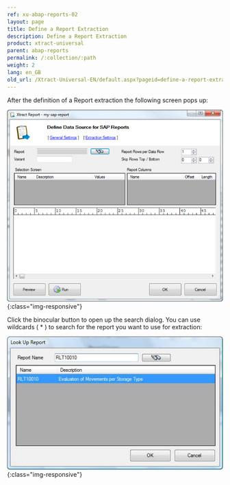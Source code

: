 ```yaml
---
ref: xu-abap-reports-02
layout: page
title: Define a Report Extraction
description: Define a Report Extraction
product: xtract-universal
parent: abap-reports
permalink: /:collection/:path
weight: 2
lang: en_GB
old_url: /Xtract-Universal-EN/default.aspx?pageid=define-a-report-extraction
---
```


After the definition of a Report extraction the following screen pops up:

![Abap-Report-Define-Data-Source](/img/content/Abap-Report-Define-Data-Source.jpg){:class="img-responsive"}

Click the binocular button to open up the search dialog. You can use wildcards ( * ) to search for the report you want to use for extraction:

![Look-Up-Report](/img/content/Look-Up-Report.png){:class="img-responsive"}